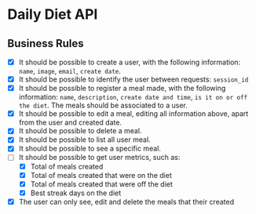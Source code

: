 # Daily Diet API

## Business Rules

- [x] It should be possible to create a user, with the following information: `name`, `image`, `email`, `create date`.
- [x] It should be possible to identify the user between requests: `session_id`
- [x] It should be possible to register a meal made, with the following information: `name`, `description`, `create date and time`, `is it on or off the diet`. The meals should be associated to a user.
- [x] It should be possible to edit a meal, editing all information above, apart from the user and created date.
- [x] It should be possible to delete a meal.
- [x] It should be possible to list all user meal.
- [x] It should be possible to see a specific meal.
- [ ] It should be possible to get user metrics, such as:
  - [x] Total of meals created
  - [x] Total of meals created that were on the diet
  - [x] Total of meals created that were off the diet
  - [x] Best streak days on the diet
- [x] The user can only see, edit and delete the meals that their created
